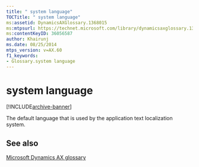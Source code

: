 ```yaml
---
title: " system language"
TOCTitle: " system language"
ms:assetid: DynamicsAXGlossary.1368015
ms:mtpsurl: https://technet.microsoft.com/library/dynamicsaxglossary.1368015(v=AX.60)
ms:contentKeyID: 36056587
author: Khairunj
ms.date: 08/25/2014
mtps_version: v=AX.60
f1_keywords:
- Glossary.system language
---
```


# system language


[!INCLUDE[archive-banner](includes/archive-banner.md)]

The default language that is used by the application text localization system.

## See also

[Microsoft Dynamics AX glossary](glossary/microsoft-dynamics-ax-glossary.md)

  


